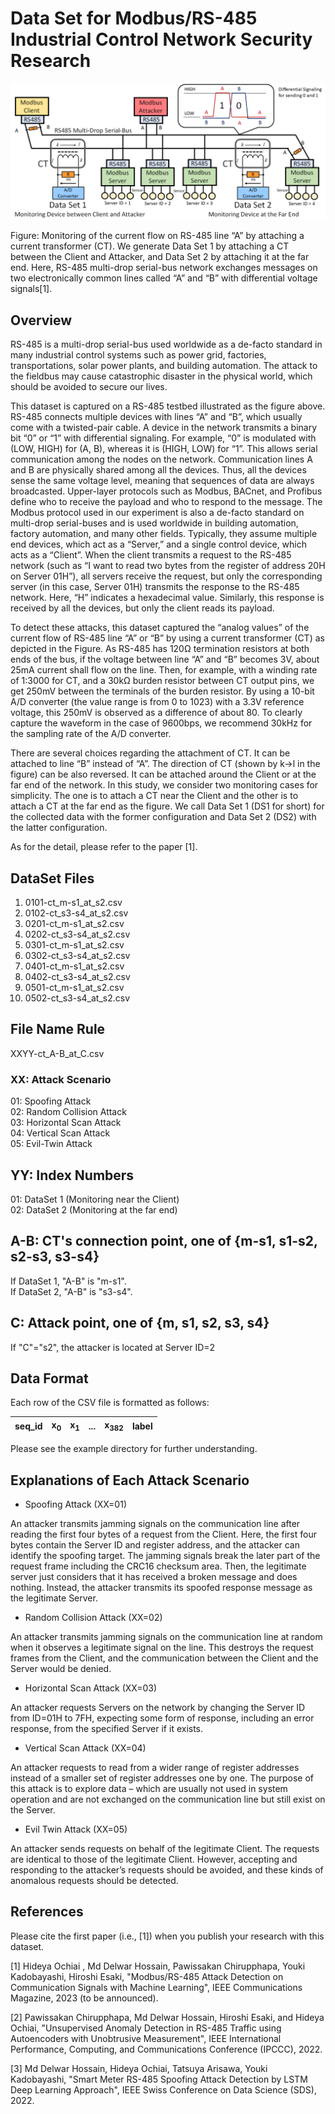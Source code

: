 # Data Set for Modbus/RS-485 Industrial Control Network Security Research

![Architecture](architecture.png)

Figure: Monitoring of the current flow on RS-485 line “A” by attaching a current transformer (CT). We generate Data Set 1 by attaching a CT between the Client and Attacker, and Data Set 2 by attaching it at the far end. Here, RS-485 multi-drop serial-bus network exchanges messages on two electronically common lines called “A” and “B” with differential voltage signals[1].

## Overview

RS-485 is a multi-drop serial-bus used worldwide as a de-facto standard in many industrial control systems such as power grid, factories, transportations, solar power plants, and building automation. The attack to the fieldbus may cause catastrophic disaster in the physical world, which should be avoided to secure our lives.

This dataset is captured on a RS-485 testbed illustrated as the figure above. RS-485 connects multiple devices with lines “A” and “B”, which usually come with a twisted-pair cable. A device in the network transmits a binary bit “0” or “1” with differential signaling. For example, “0” is modulated with (LOW, HIGH) for (A, B), whereas it is (HIGH, LOW) for “1”. This allows serial communication among the nodes on the network. Communication lines A and B are physically shared among all the devices. Thus, all the devices sense the same voltage level, meaning that sequences of data are always broadcasted. Upper-layer protocols such as Modbus, BACnet, and Profibus define who to receive the payload and who to respond to the message. The Modbus protocol used in our experiment is also a de-facto standard on multi-drop serial-buses and is used worldwide in building automation, factory automation, and many other fields. Typically, they assume multiple end devices, which act as a “Server,” and a single control device, which acts as a “Client”. When the client transmits a request to the RS-485 network (such as “I want to read two bytes from the register of address 20H on Server 01H”), all servers receive the request, but only the corresponding server (in this case, Server 01H) transmits the response to the RS-485 network. Here, “H” indicates a hexadecimal value. Similarly, this response is received by all the devices, but only the client reads its payload.

To detect these attacks, this dataset captured the “analog values” of the current flow of RS-485 line “A” or “B” by using a current transformer (CT) as depicted in the Figure. As RS-485 has 120Ω termination resistors at both ends of the bus, if the voltage between line “A” and “B” becomes 3V, about 25mA current shall flow on the line. Then, for example, with a winding rate of 1:3000 for CT, and a 30kΩ burden resistor between CT output pins, we get 250mV between the terminals of the burden resistor. By using a 10-bit A/D converter (the value range is from 0 to 1023) with a 3.3V reference voltage, this 250mV is observed as a difference of about 80. To clearly capture the waveform in the case of 9600bps, we recommend 30kHz for the sampling rate of the A/D converter.

There are several choices regarding the attachment of CT. It can be attached to line “B” instead of “A”. The direction of CT (shown by k→l in the figure) can be also reversed. It can be attached around the Client or at the far end of the network. In this study, we consider two monitoring cases for simplicity. The one is to attach a CT near the Client and the other is to attach a CT at the far end as the figure. We call Data Set 1 (DS1 for short) for the collected data with the former configuration and Data Set 2 (DS2) with the latter configuration.

As for the detail, please refer to the paper [1].

## DataSet Files
 1. 0101-ct_m-s1_at_s2.csv
 2. 0102-ct_s3-s4_at_s2.csv
 3. 0201-ct_m-s1_at_s2.csv
 4. 0202-ct_s3-s4_at_s2.csv
 5. 0301-ct_m-s1_at_s2.csv
 6. 0302-ct_s3-s4_at_s2.csv
 7. 0401-ct_m-s1_at_s2.csv
 8. 0402-ct_s3-s4_at_s2.csv
 9. 0501-ct_m-s1_at_s2.csv
 10. 0502-ct_s3-s4_at_s2.csv

## File Name Rule
 XXYY-ct_A-B_at_C.csv

 ### XX: Attack Scenario
  01: Spoofing Attack  
  02: Random Collision Attack  
  03: Horizontal Scan Attack  
  04: Vertical Scan Attack  
  05: Evil-Twin Attack  
  
 ## YY: Index Numbers
  01: DataSet 1  (Monitoring near the Client)  
  02: DataSet 2  (Monitoring at the far end)  
  
 ## A-B: CT's connection point, one of {m-s1, s1-s2, s2-s3, s3-s4}
  If DataSet 1, "A-B" is "m-s1".  
  If DataSet 2, "A-B" is "s3-s4".
  
 ## C: Attack point, one of {m, s1, s2, s3, s4}
  If "C"="s2", the attacker is located at Server ID=2

## Data Format

Each row of the CSV file is formatted as follows:

seq_id | x<sub>0</sub> | x<sub>1</sub> | ... | x<sub>382</sub> | label
:---: | :---: | :---: | :---: | :---: | :---: 

Please see the example directory for further understanding.

## Explanations of Each Attack Scenario

* Spoofing Attack (XX=01)

An attacker transmits jamming signals on the communication line after reading the first four bytes of a request from the Client. Here, the first four bytes contain the Server ID and register address, and the attacker can identify the spoofing target. The jamming signals break the later part of the request frame including the CRC16 checksum area. Then, the legitimate server just considers that it has received a broken message and does nothing. Instead, the attacker transmits its spoofed response message as the legitimate Server.

* Random Collision Attack (XX=02)

An attacker transmits jamming signals on the communication line at random when it observes a legitimate signal on the line. This destroys the request frames from the Client, and the communication between the Client and the Server would be denied.

* Horizontal Scan Attack (XX=03)

An attacker requests Servers on the network by changing the Server ID from ID=01H to 7FH, expecting some form of response, including an error response, from the specified Server if it exists.

* Vertical Scan Attack (XX=04)

An attacker requests to read from a wider range of register addresses instead of a smaller set of register addresses one by one. The purpose of this attack is to explore data – which are usually not used in system operation and are not exchanged on the communication line but still exist on the Server. 

* Evil Twin Attack (XX=05)

An attacker sends requests on behalf of the legitimate Client. The requests are identical to those of the legitimate Client. However, accepting and responding to the attacker’s requests should be avoided, and these kinds of anomalous requests should be detected.

## References

Please cite the first paper (i.e., [1]) when you publish your research with this dataset.

[1] Hideya Ochiai , Md Delwar Hossain, Pawissakan Chirupphapa, Youki Kadobayashi, Hiroshi Esaki, "Modbus/RS-485 Attack Detection on Communication Signals with Machine Learning", IEEE Communications Magazine, 2023 (to be announced).

[2] Pawissakan Chirupphapa, Md Delwar Hossain, Hiroshi Esaki, and Hideya Ochiai, "Unsupervised Anomaly Detection in RS-485 Traffic using Autoencoders with Unobtrusive Measurement", IEEE International Performance, Computing, and Communications Conference (IPCCC), 2022.

[3] Md Delwar Hossain, Hideya Ochiai, Tatsuya Arisawa, Youki Kadobayashi, "Smart Meter RS-485 Spoofing Attack Detection by LSTM Deep Learning Approach", IEEE Swiss Conference on Data Science (SDS), 2022.
